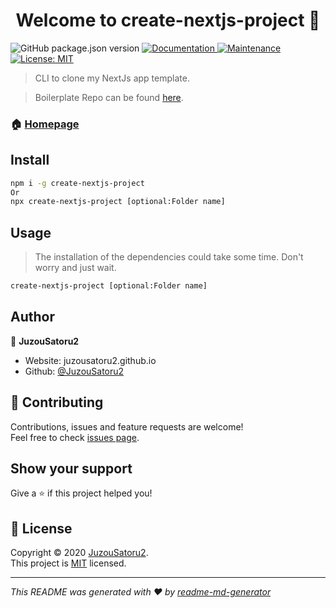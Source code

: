 <h1 align="center">Welcome to create-nextjs-project 👋</h1>
<p>
  <img alt="GitHub package.json version" src="https://img.shields.io/github/package-json/v/JuzouSatoru2/create-nextjs-project">
  <a href="https://github.com/JuzouSatoru2/create-nextjs-project#readme" target="_blank">
    <img alt="Documentation" src="https://img.shields.io/badge/documentation-yes-brightgreen.svg" />
  </a>
  <a href="https://github.com/JuzouSatoru2/create-nextjs-project/graphs/commit-activity" target="_blank">
    <img alt="Maintenance" src="https://img.shields.io/badge/Maintained%3F-yes-green.svg" />
  </a>
  <a href="https://github.com/JuzouSatoru2/create-nextjs-project/blob/master/LICENSE" target="_blank">
    <img alt="License: MIT" src="https://img.shields.io/github/license/JuzouSatoru2/create-nextjs-project" />
  </a>
</p>

> CLI to clone my NextJs app template.

> Boilerplate Repo can be found [here](https://github.com/JuzouSatoru2/NextJs-Boilerplate).

### 🏠 [Homepage](https://github.com/JuzouSatoru2/create-nextjs-project#readme)

## Install


```sh
npm i -g create-nextjs-project
Or
npx create-nextjs-project [optional:Folder name]
```

## Usage

> The installation of the dependencies could take some time. Don't worry and just wait.

```sh
create-nextjs-project [optional:Folder name]
```

## Author

👤 **JuzouSatoru2**

* Website: juzousatoru2.github.io
* Github: [@JuzouSatoru2](https://github.com/JuzouSatoru2)

## 🤝 Contributing

Contributions, issues and feature requests are welcome!<br />Feel free to check [issues page](https://github.com/JuzouSatoru2/create-nextjs-project/issues).

## Show your support

Give a ⭐️ if this project helped you!

## 📝 License

Copyright © 2020 [JuzouSatoru2](https://github.com/JuzouSatoru2).<br />
This project is [MIT](https://github.com/JuzouSatoru2/create-nextjs-project/blob/master/LICENSE) licensed.

***
_This README was generated with ❤️ by [readme-md-generator](https://github.com/kefranabg/readme-md-generator)_
